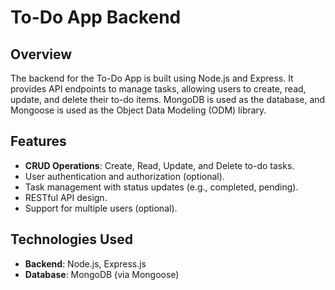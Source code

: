 # To-Do App Backend

## Overview
The backend for the To-Do App is built using Node.js and Express. It provides API endpoints to manage tasks, allowing users to create, read, update, and delete their to-do items. MongoDB is used as the database, and Mongoose is used as the Object Data Modeling (ODM) library.

## Features
- **CRUD Operations**: Create, Read, Update, and Delete to-do tasks.
- User authentication and authorization (optional).
- Task management with status updates (e.g., completed, pending).
- RESTful API design.
- Support for multiple users (optional).
  
## Technologies Used
- **Backend**: Node.js, Express.js
- **Database**: MongoDB (via Mongoose)
